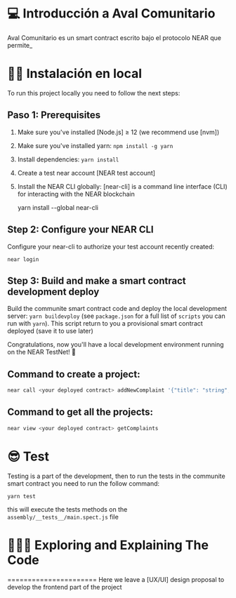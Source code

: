 💻 Introducción a Aval Comunitario
==================

 Aval Comunitario es un smart contract escrito bajo el protocolo NEAR que permite_



👨‍💻 Instalación en local
===========

To run this project locally you need to follow the next steps:

Paso 1: Prerequisites
------------------------------

1. Make sure you've installed [Node.js] ≥ 12 (we recommend use [nvm])
2. Make sure you've installed yarn: `npm install -g yarn`
3. Install dependencies: `yarn install`
4. Create a test near account [NEAR test account]
5. Install the NEAR CLI globally: [near-cli] is a command line interface (CLI) for interacting with the NEAR blockchain

    yarn install --global near-cli

Step 2: Configure your NEAR CLI
-------------------------------

Configure your near-cli to authorize your test account recently created:

    near login

Step 3: Build and make a smart contract development deploy  
--------------------------------

Build the communite smart contract code and deploy the local development server: `yarn buildevploy` (see `package.json` for a full list of `scripts` you can run with `yarn`). This script return to you a provisional smart contract deployed (save it to use later)


Congratulations, now you'll have a local development environment running on the NEAR TestNet! 🥳

Command to create a project: 
--------------------------------------------

```bash
near call <your deployed contract> addNewComplaint '{"title": "string","description":"string","category":integer,"location":"string"}' --account-id <your test account>
```

Command to get all the projects:
--------------------------------------------

```bash
near view <your deployed contract> getComplaints
```

😎 Test 
==================

Testing is a part of the development, then to run the tests in the communite smart contract you need to run the follow command: 

    yarn test

this will execute the tests methods on the `assembly/__tests__/main.spect.js` file



👩🏼‍🏫 Exploring and Explaining The Code 
==================


======================
Here we leave a [UX/UI] design proposal to develop the frontend part of the project
